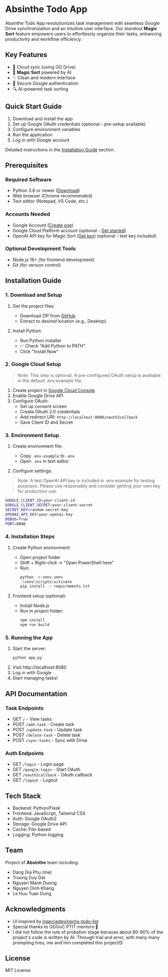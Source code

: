 # Absinthe Todo App

Absinthe Todo App revolutionizes task management with seamless Google Drive synchronization and an intuitive user interface. Our standout **Magic Sort** feature empowers users to effortlessly organize their tasks, enhancing productivity and workflow efficiency.

## Key Features

- 🔄 Cloud sync (using GG Drive)
- 🎩 **Magic Sort** powered by AI
- ✨ Clean and modern interface
- 🔐 Secure Google authentication
- 🔍 AI-powered task sorting

## Quick Start Guide

1. Download and install the app
2. Set up Google OAuth credentials (optional - pre-setup available)
3. Configure environment variables
4. Run the application
5. Log in with Google account

Detailed instructions in the [Installation Guide](#installation-guide) section.

## Prerequisites

### Required Software

- Python 3.8 or newer ([Download](https://www.python.org/downloads/))
- Web browser (Chrome recommended)
- Text editor (Notepad, VS Code, etc.)

### Accounts Needed

- Google Account ([Create one](https://accounts.google.com/signup))
- Google Cloud Platform account (optional - [Get started](https://console.cloud.google.com/))
- OpenAI API key for Magic Sort ([Get key](https://platform.openai.com/api-keys)) (optional - test key included)

### Optional Development Tools

- Node.js 16+ (for frontend development)
- Git (for version control)

## Installation Guide

### 1. Download and Setup

1. Get the project files:

   - Download ZIP from [GitHub](https://github.com/dngphuu/absinthe-todo)
   - Extract to desired location (e.g., Desktop)

2. Install Python:
   - Run Python installer
   - ✅ Check "Add Python to PATH"
   - Click "Install Now"

### 2. Google Cloud Setup

> Note: This step is optional. A pre-configured OAuth setup is available in the default .env.example file.

1. Create project in [Google Cloud Console](https://console.cloud.google.com)
2. Enable Google Drive API
3. Configure OAuth:
   - Set up consent screen
   - Create OAuth 2.0 credentials
   - Add redirect URI: `http://localhost:8080/oauth2callback`
   - Save Client ID and Secret

### 3. Environment Setup

1. Create environment file:

   - Copy `.env.example` to `.env`
   - Open `.env` in text editor

2. Configure settings:

> Note: A test OpenAI API key is included in .env.example for testing purposes. Please use responsibly and consider getting your own key for production use.

```bash
GOOGLE_CLIENT_ID=your-client-id
GOOGLE_CLIENT_SECRET=your-client-secret
SECRET_KEY=random-secret-key
OPENAI_API_KEY=your-openai-key
DEBUG=True
PORT=8080
```

### 4. Installation Steps

1. Create Python environment:

   - Open project folder
   - Shift + Right-click → "Open PowerShell here"
   - Run:
     ```bash
     python -m venv venv
     .\venv\Scripts\activate
     pip install -r requirements.txt
     ```

2. Frontend setup (optional):
   - Install Node.js
   - Run in project folder:
     ```bash
     npm install
     npm run build
     ```

### 5. Running the App

1. Start the server:
   ```bash
   python app.py
   ```
2. Visit http://localhost:8080
3. Log in with Google
4. Start managing tasks!

## API Documentation

### Task Endpoints

- GET `/` - View tasks
- POST `/add-task` - Create task
- POST `/update-task` - Update task
- POST `/delete-task` - Delete task
- POST `/sync-tasks` - Sync with Drive

### Auth Endpoints

- GET `/login` - Login page
- GET `/google-login` - Start OAuth
- GET `/oauth2callback` - OAuth callback
- GET `/logout` - Logout

## Tech Stack

- Backend: Python/Flask
- Frontend: JavaScript, Tailwind CSS
- Auth: Google OAuth2
- Storage: Google Drive API
- Cache: File-based
- Logging: Python logging

## Team

Project of **Absinthe** team including:

- Dang Gia Phu (me)
- Truong Duy Dat
- Nguyen Manh Duong
- Nguyen Dinh Khang
- Le Huu Tuan Dung

## Acknowledgments

- UI inspired by [jrgarciadev/nextjs-todo-list](https://github.com/jrgarciadev/nextjs-todo-list)
- Special thanks to GDGoC PTIT mentors 💖
- I did not follow the rule of probation stage because about 80-90% of the project's code is written by AI. Through trial and error, with many many prompting tries, me and him completed this project😓

## License

MIT License
